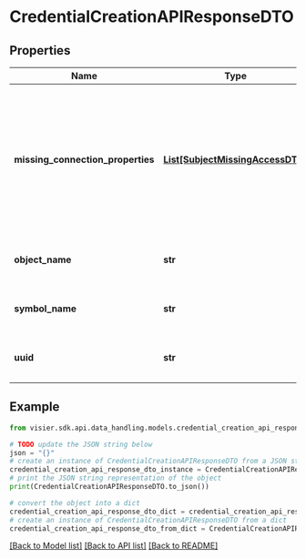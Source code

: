 # CredentialCreationAPIResponseDTO


## Properties

Name | Type | Description | Notes
------------ | ------------- | ------------- | -------------
**missing_connection_properties** | [**List[SubjectMissingAccessDTO]**](SubjectMissingAccessDTO.md) | The properties that the credential cannot access despite successful authentication.  This is only returned for authentications that do not grant access to all data. | [optional] 
**object_name** | **str** | The object name of the newly created credential. | [optional] 
**symbol_name** | **str** | The symbol name of the newly created credential. | [optional] 
**uuid** | **str** | The unique ID of the newly created credential. | [optional] 

## Example

```python
from visier.sdk.api.data_handling.models.credential_creation_api_response_dto import CredentialCreationAPIResponseDTO

# TODO update the JSON string below
json = "{}"
# create an instance of CredentialCreationAPIResponseDTO from a JSON string
credential_creation_api_response_dto_instance = CredentialCreationAPIResponseDTO.from_json(json)
# print the JSON string representation of the object
print(CredentialCreationAPIResponseDTO.to_json())

# convert the object into a dict
credential_creation_api_response_dto_dict = credential_creation_api_response_dto_instance.to_dict()
# create an instance of CredentialCreationAPIResponseDTO from a dict
credential_creation_api_response_dto_from_dict = CredentialCreationAPIResponseDTO.from_dict(credential_creation_api_response_dto_dict)
```
[[Back to Model list]](../README.md#documentation-for-models) [[Back to API list]](../README.md#documentation-for-api-endpoints) [[Back to README]](../README.md)


